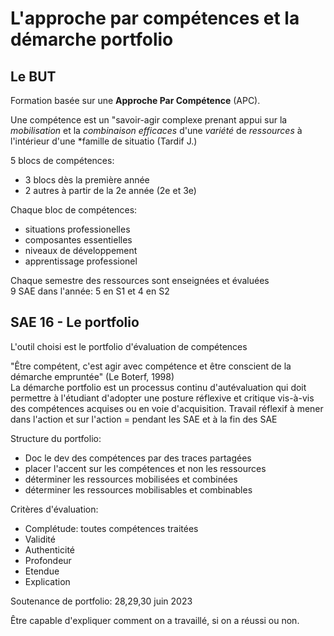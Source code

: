 # L'approche par compétences et la démarche portfolio

## Le BUT

Formation basée sur une **Approche Par Compétence** (APC).

Une compétence est un "savoir-agir complexe prenant appui sur la *mobilisation* et la *combinaison efficaces* d'une *variété* de *ressources* à l'intérieur d'une *famille de situatio (Tardif J.)

5 blocs de compétences:

- 3 blocs dès la première année
- 2 autres à partir de la 2e année (2e et 3e)

Chaque bloc de compétences:

- situations professionelles
- composantes essentielles
- niveaux de développement
- apprentissage professionel

Chaque semestre des ressources sont enseignées et évaluées\
9 SAE dans l'année: 5 en S1 et 4 en S2

## SAE 16 - Le portfolio

L'outil choisi est le portfolio d'évaluation de compétences

"Être compétent, c'est agir avec compétence et être conscient de la démarche empruntée" (Le Boterf, 1998)\
La démarche portfolio est un processus continu d'autévaluation qui doit permettre à l'étudiant d'adopter une posture réflexive et critique vis-à-vis des compétences acquises ou en voie d'acquisition.
Travail réflexif à mener dans l'action et sur l'action = pendant les SAE et à la fin des SAE

Structure du portfolio:

- Doc le dev des compétences par des traces partagées
- placer l'accent sur les compétences et non les ressources
- déterminer les ressources mobilisées et combinées
- déterminer les ressources mobilisables et combinables

Critères d'évaluation:

- Complétude: toutes compétences traitées
- Validité
- Authenticité
- Profondeur
- Etendue
- Explication

Soutenance de portfolio: 28,29,30 juin 2023

Être capable d'expliquer comment on a travaillé, si on a réussi ou non.


